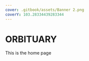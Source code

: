 ```yaml
---
cover: .gitbook/assets/Banner 2.png
coverY: 103.28334439283344
---
```


# ORBITUARY

This is the home page
